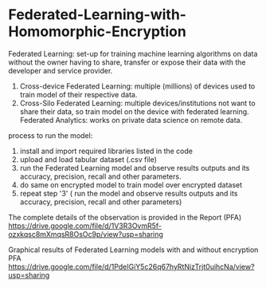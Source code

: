 # Federated-Learning-with-Homomorphic-Encryption
Federated Learning: set-up for training machine learning algorithms on data without the owner having to share, transfer or expose their data with the developer and service provider.
1) Cross-device Federated Learning: multiple (millions) of devices used to train model of their respective data.
2) Cross-Silo Federated Learning: multiple devices/institutions not want to share their data, so train model on the device with federated learning.
Federated Analytics: works on private data science on remote data.

process to run the model:
1) install and import required libraries listed in the code
2) upload and load tabular dataset (.csv file)
3) run the Federated Learning model and observe results outputs and its accuracy, precision, recall and other parameters.
4) do same on encrypted model to train model over encrypted dataset
5) repeat step '3' ( run the model and observe results outputs and its accuracy, precision, recall and other parameters)

The complete details of the observation is provided in the Report (PFA)
https://drive.google.com/file/d/1V3R3OvmR5f-ozxkqsc8mXmqsR8OsOc9p/view?usp=sharing

Graphical results of Federated Learning models with and without encryption PFA https://drive.google.com/file/d/1PdeIGiY5c26q67hyRtNizTrjt0uihcNa/view?usp=sharing
